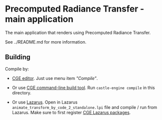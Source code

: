# Precomputed Radiance Transfer - main application

The main application that renders using Precomputed Radiance Transfer.

See ../README.md for more information.

## Building

Compile by:

- [CGE editor](https://castle-engine.io/manual_editor.php). Just use menu item _"Compile"_.

- Or use [CGE command-line build tool](https://castle-engine.io/build_tool). Run `castle-engine compile` in this directory.

- Or use [Lazarus](https://www.lazarus-ide.org/). Open in Lazarus `animate_transform_by_code_2_standalone.lpi` file and compile / run from Lazarus. Make sure to first register [CGE Lazarus packages](https://castle-engine.io/documentation.php).

